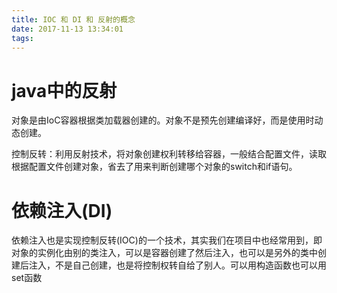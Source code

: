 ```yaml
---
title: IOC 和 DI 和 反射的概念
date: 2017-11-13 13:34:01
tags:
---
```


# java中的反射
对象是由IoC容器根据类加载器创建的。对象不是预先创建编译好，而是使用时动态创建。
<!--more -->
控制反转：利用反射技术，将对象创建权利转移给容器，一般结合配置文件，读取根据配置文件创建对象，省去了用来判断创建哪个对象的switch和if语句。

# 依赖注入(DI)
依赖注入也是实现控制反转(IOC)的一个技术，其实我们在项目中也经常用到，即对象的实例化由别的类注入，可以是容器创建了然后注入，也可以是另外的类中创建后注入，不是自己创建，也是将控制权转自给了别人。可以用构造函数也可以用set函数